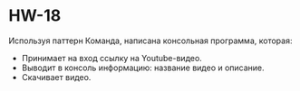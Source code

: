 # HW-18
Используя паттерн Команда, написана консольная программа, которая:
  * Принимает на вход ссылку на  Youtube-видео. 
  * Выводит в консоль информацию: название видео и описание.
  * Скачивает видео.
